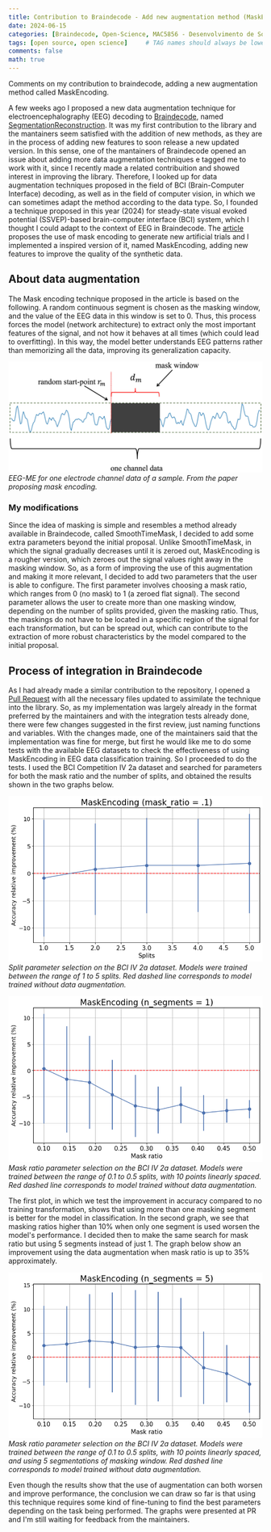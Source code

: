 ```yaml
---
title: Contribution to Braindecode - Add new augmentation method (MaskEncoding)
date: 2024-06-15
categories: [Braindecode, Open-Science, MAC5856 - Desenvolvimento de Software Livre]
tags: [open source, open science]     # TAG names should always be lowercase
comments: false
math: true
---
```


Comments on my contribution to braindecode, adding a new augmentation method called MaskEncoding.

A few weeks ago I proposed a new data augmentation technique for electroencephalography (EEG) decoding to [Braindecode](https://braindecode.org/stable/index.html), named [SegmentationReconstruction](https://gustavohenriquesr.github.io/posts/braindecode_augmentation/). It was my first contribution to the library and the mantainers seem satisfied with the addition of new methods, as they are in the process of adding new features to soon release a new updated version. In this sense, one of the mantainers of Braindecode opened an issue about adding more data augmentation techniques e tagged me to work with it, since I recently made a related contribuition and showed interest in improving the library. Therefore, I looked up for data augmentation techniques proposed in the field of BCI (Brain-Computer Interface) decoding, as well as in the field of computer vision, in which we can sometimes adapt the method according to the data type. So, I founded a technique proposed in this year (2024) for steady-state visual evoked potential (SSVEP)-based brain-computer interface (BCI) system, which I thought I could adapt to the context of EEG in Braindecode. The [article](https://ieeexplore.ieee.org/stamp/stamp.jsp?tp=&arnumber=10439237) proposes the use of mask encoding to generate new artificial trials and I implemented a inspired version of it, named MaskEncoding, adding new features to improve the quality of the synthetic data.

## About data augmentation

The Mask encoding technique proposed in the article is based on the following. A random continuous segment is chosen as the masking window, and the value of the EEG data in this window is set to 0. Thus, this process forces the model (network architecture) to extract only the most important features of the signal, and not how it behaves at all times (which could lead to overfitting). In this way, the model better understands EEG patterns rather than memorizing all the data, improving its generalization capacity.  

![Data Augmentation](assets/img/mask_encoding.png)
_EEG-ME for one electrode channel data of a sample. From the paper proposing mask encoding._

### My modifications
<!--
Uma vez que a ideia de masking é simple e se assemelha a um method já disponível no Braindecode, chamado SmoothTimeMask, decidi adicionar alguns parâmetros extras além da proposta inicial. Diferente do SmoothTimeMask, no qual o sinal vai diminuindo aos poucos até ser zerado, o MaskEncoding é uma versão mais bruta, que zera os valores do sinal sem suavização na janela de ocultação. Assim, como forma de melhorar o uso dessa aumentação e torná-la mais relevante, decidi adicionar dois parâmetros que o usuário é capaz de configurar. O primeiro parâmetro envolve escolher uma razão de ocultação dos dados, que varia de 0 (nenhuma ocultação) até 1 (um sinal flat zerado). Já o segundo parâmetro permite com que, dada a razão de ocultação, o usuário possa criar mais de uma janela de ocultação, a depender do número de divisões que é fornecido. Assim, as ocultações não precisam estar localizadas em um região específica do sinal a cada transformação, mas pode estar espalhada, o que pode contribuir para extração de características mais robustas pelo modelo em relação à proposta inicial.
-->

Since the idea of masking is simple and resembles a method already available in Braindecode, called SmoothTimeMask, I decided to add some extra parameters beyond the initial proposal. Unlike SmoothTimeMask, in which the signal gradually decreases until it is zeroed out, MaskEncoding is a rougher version, which zeroes out the signal values right away in the masking window. So, as a form of improving the use of this augmentation and making it more relevant, I decided to add two parameters that the user is able to configure. The first parameter involves choosing a mask ratio, which ranges from 0 (no mask) to 1 (a zeroed flat signal). The second parameter allows the user to create more than one masking window, depending on the number of splits provided, given the masking ratio. Thus, the maskings do not have to be located in a specific region of the signal for each transformation, but can be spread out, which can contribute to the extraction of more robust characteristics by the model compared to the initial proposal.

## Process of integration in Braindecode
<!--
Como eu já tinha feito uma contribuição similar anteriormente no repositório, fiz a abertura de um [Pull Request](https://github.com/braindecode/braindecode/pull/631) com todos os arquivos necessários atualizados para assimilação da técnica na biblioteca. Assim, como minha implementação em boa parte já estava no formato de preferência dos mantenedores e com os testes de integração já feitos, poucas foram as mudanças sugeridas na primeira revisão, contemplando somente nomeação de funções e variáveis. Com as mudanças realizadas, um dos mantenedores manifestou que a implementação estava boa para merge mas antes gostaria que eu fizesse alguns testes com os datasets disponíveis de EEG para verificar a efetividade do uso do MaskEncoding no treino de classificação de dados de EEG. Assim, eu segui para fazer os testes. Eu utilizei o dataset BCI Competition IV 2a e fiz uma busca de parâmetros tanto para mask ratio quanto para o número de splits, e obtive os resultados que seguem nos dois gráficos abaixo.

O primeiro, no qual testamos a melhora da acurácia em relação a nenhuma trasnformação no treino mostra que o uso de mais de um segmento de masking é melhor para o modelo na classificação. Já no segundo gráfico vemos que razões de masking mais altas que 10% quando utilizado somento um segmento pioram o desempenho do modelo. Mesmo com os resultados demonstrando que o uso da aumentação pode tanto piorar quanto melhorar o desempenho, a conclusão que podemos tirar até o momento é que para utilizar esse técnica é necessário algum tipo de fine-tuning para encontrar os melhores parâmetro a depender da tarefa sendo realizada. Os gráfico foram apresentados no PR e ainda estou na espera de um feedback por parte dos mantenedores.
-->

As I had already made a similar contribution to the repository, I opened a [Pull Request](https://github.com/braindecode/braindecode/pull/631) with all the necessary files updated to assimilate the technique into the library. So, as my implementation was largely already in the format preferred by the maintainers and with the integration tests already done, there were few changes suggested in the first review, just naming functions and variables. With the changes made, one of the maintainers said that the implementation was fine for merge, but first he would like me to do some tests with the available EEG datasets to check the effectiveness of using MaskEncoding in EEG data classification training. So I proceeded to do the tests. I used the BCI Competition IV 2a dataset and searched for parameters for both the mask ratio and the number of splits, and obtained the results shown in the two graphs below.

![Test splits](assets/img/splits.png)
_Split parameter selection on the BCI IV 2a dataset. Models were trained between the range of 1 to 5 splits. Red dashed line corresponds to model trained without data augmentation._

![Test mask ratio](assets/img/mask_ratio.png)
_Mask ratio parameter selection on the BCI IV 2a dataset. Models were trained between the range of 0.1 to 0.5 splits, with 10 points linearly spaced. Red dashed line corresponds to model trained without data augmentation._

The first plot, in which we test the improvement in accuracy compared to no training transformation, shows that using more than one masking segment is better for the model in classification. In the second graph, we see that masking ratios higher than 10% when only one segment is used worsen the model's performance. I decided then to make the same search for mask ratio but using 5 segments instead of just 1. The graph below show an improvement using the data augmentation when mask ratio is up to 35% approximately.

![Test mask ratio 5 seg](assets/img/mask_ratio_5.png)
_Mask ratio parameter selection on the BCI IV 2a dataset. Models were trained between the range of 0.1 to 0.5 splits, with 10 points linearly spaced, and using 5 segmentations of masking window. Red dashed line corresponds to model trained without data augmentation._

Even though the results show that the use of augmentation can both worsen and improve performance, the conclusion we can draw so far is that using this technique requires some kind of fine-tuning to find the best parameters depending on the task being performed. The graphs were presented at PR and I'm still waiting for feedback from the maintainers.